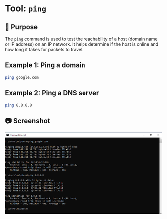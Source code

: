# Tool: `ping`

## 🔧 Purpose
The `ping` command is used to test the reachability of a host (domain name or IP address) on an IP network. It helps determine if the host is online and how long it takes for packets to travel.

## Example 1: Ping a domain

```bash
ping google.com
```
## Example 2: Ping a DNS server

```bash
ping 8.8.8.8
```

## 📷 Screenshot

![Ping Screenshot](https://raw.githubusercontent.com/ProJensen/network-tools-guide/main/screenshots/ping-example.png)
